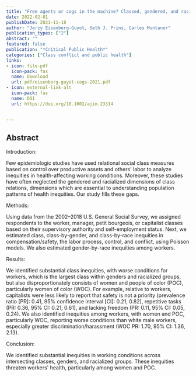 ```yaml
---
title: "Free agents or cogs in the machine? Classed, gendered, and racialized inequities in hazardous working conditions"
date: 2022-02-01
publishDate: 2021-11-18
author: "Jerzy Eisenberg-Guyot, Seth J. Prins, Carles Muntaner"
publication_types: ["2"]
abstract: ""
featured: false
publication: "*Critical Public Health*"
categories: ["Class conflict and public health"]
links:
- icon: file-pdf
  icon-pack: fas
  name: Download
  url: pdf/eisenberg-guyot-cogs-2021.pdf
- icon: external-link-alt
  icon-pack: fas
  name: DOI
  url: https://doi.org/10.1002/ajim.23314


---
```


## Abstract

Introduction:

Few epidemiologic studies have used relational social class measures based on control over productive assets and others' labor to analyze inequities in health-affecting working conditions. Moreover, these studies have often neglected the gendered and racialized dimensions of class relations, dimensions which are essential to understanding population patterns of health inequities. Our study fills these gaps.

Methods:

Using data from the 2002–2018 U.S. General Social Survey, we assigned respondents to the worker, manager, petit bourgeois, or capitalist classes based on their supervisory authority and self-employment status. Next, we estimated class, class-by-gender, and class-by-race inequities in compensation/safety, the labor process, control, and conflict, using Poisson models. We also estimated gender-by-race inequities among workers.

Results:

We identified substantial class inequities, with worse conditions for workers, which is the largest class within genders and racialized groups, but also disproportionately consists of women and people of color (POC), particularly women of color (WOC). For example, relative to workers, capitalists were less likely to report that safety is not a priority (prevalence ratio [PR]: 0.41, 95% confidence interval [CI]: 0.21, 0.82), repetitive tasks (PR: 0.36, 95% CI: 0.21, 0.61), and lacking freedom (PR: 0.11, 95% CI: 0.05, 0.24). We also identified inequities among workers, with women and POC, particularly WOC, reporting worse conditions than white male workers, especially greater discrimination/harassment (WOC PR: 1.70, 95% CI: 1.36, 2.13).

Conclusion:

We identified substantial inequities in working conditions across intersecting classes, genders, and racialized groups. These inequities threaten workers' health, particularly among women and POC.
